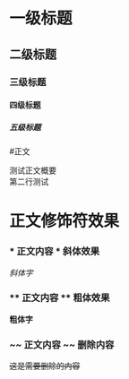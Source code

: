# 一级标题
## 二级标题
### 三级标题
#### 四级标题
##### 五级标题


#正文

测试正文概要 <br>
第二行测试

# 正文修饰符效果

### \* 正文内容 \* 斜体效果

*斜体字*

### \*\* 正文内容 \*\* 粗体效果
**粗体字**

### \~\~ 正文内容 \~\~ 删除内容
~~这是需要删除的内容~~


